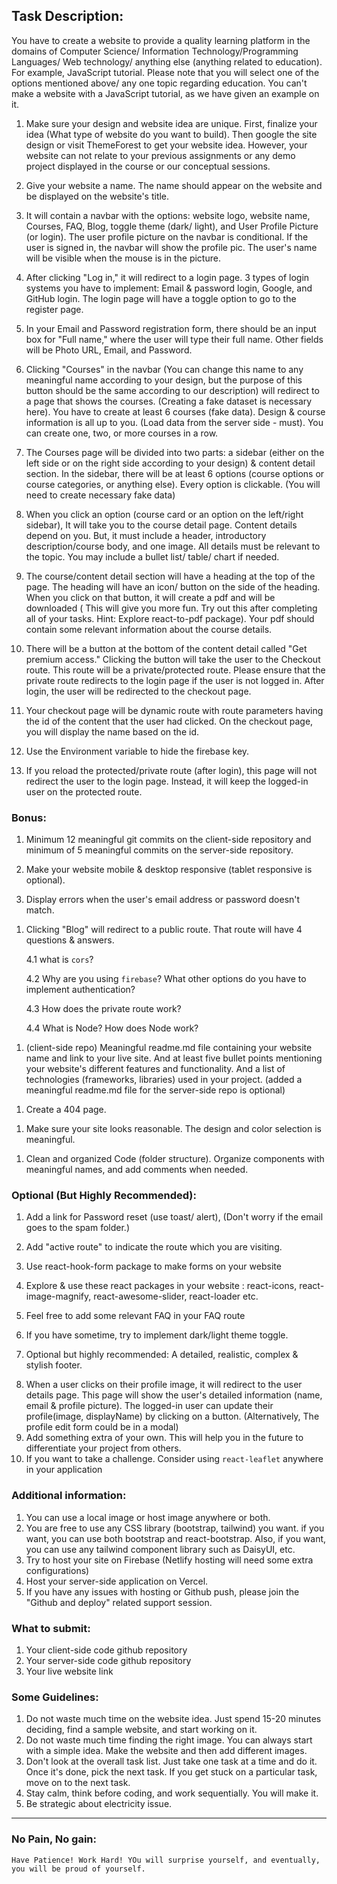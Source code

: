 ## Task Description:

<!-- Done -->

You have to create a website to provide a quality learning platform in the domains of Computer Science/ Information Technology/Programming Languages/ Web technology/ anything else (anything related to education). For example, JavaScript tutorial. Please note that you will select one of the options mentioned above/ any one topic regarding education. You can't make a website with a JavaScript tutorial, as we have given an example on it.

<!-- Done -->

1. Make sure your design and website idea are unique. First, finalize your idea (What type of website do you want to build). Then google the site design or visit ThemeForest to get your website idea. However, your website can not relate to your previous assignments or any demo project displayed in the course or our conceptual sessions.

<!-- Done -->

2. Give your website a name. The name should appear on the website and be displayed on the website's title.

<!-- Done -->

3. It will contain a navbar with the options: website logo, website name, Courses, FAQ, Blog, toggle theme (dark/ light), and User Profile Picture (or login). The user profile picture on the navbar is conditional. If the user is signed in, the navbar will show the profile pic. The user's name will be visible when the mouse is in the picture.

<!-- Done -->

4. After clicking "Log in," it will redirect to a login page. 3 types of login systems you have to implement: Email & password login, Google, and GitHub login. The login page will have a toggle option to go to the register page.

<!-- Done -->

5. In your Email and Password registration form, there should be an input box for "Full name," where the user will type their full name. Other fields will be Photo URL, Email, and Password.

<!--Done -->

6. Clicking "Courses" in the navbar (You can change this name to any meaningful name according to your design, but the purpose of this button should be the same according to our description) will redirect to a page that shows the courses. (Creating a fake dataset is necessary here). You have to create at least 6 courses (fake data). Design & course information is all up to you. (Load data from the server side - must). You can create one, two, or more courses in a row.

<!--Done -->

7. The Courses page will be divided into two parts: a sidebar (either on the left side or on the right side according to your design) & content detail section. In the sidebar, there will be at least 6 options (course options or course categories, or anything else). Every option is clickable. (You will need to create necessary fake data)

<!--Done -->

8. When you click an option (course card or an option on the left/right sidebar), It will take you to the course detail page. Content details depend on you. But, it must include a header, introductory description/course body, and one image. All details must be relevant to the topic. You may include a bullet list/ table/ chart if needed.

<!--#Not Done Yet -->

9. The course/content detail section will have a heading at the top of the page. The heading will have an icon/ button on the side of the heading. When you click on that button, it will create a pdf and will be downloaded ( This will give you more fun. Try out this after completing all of your tasks. Hint: Explore react-to-pdf package). Your pdf should contain some relevant information about the course details.

<!--Done -->

10. There will be a button at the bottom of the content detail called "Get premium access." Clicking the button will take the user to the Checkout route. This route will be a private/protected route. Please ensure that the private route redirects to the login page if the user is not logged in. After login, the user will be redirected to the checkout page.

<!--Done -->

11. Your checkout page will be dynamic route with route parameters having the id of the content that the user had clicked. On the checkout page, you will display the name based on the id.

<!-- Done -->

12. Use the Environment variable to hide the firebase key.

<!--Done -->

13. If you reload the protected/private route (after login), this page will not redirect the user to the login page. Instead, it will keep the logged-in user on the protected route.

### Bonus:

<!--Done -->

1. Minimum 12 meaningful git commits on the client-side repository and minimum of 5 meaningful commits on the server-side repository.

1. Make your website mobile & desktop responsive (tablet responsive is optional).

1. Display errors when the user's email address or password doesn't match.

<!--Done -->

1. Clicking "Blog" will redirect to a public route. That route will have 4 questions & answers.

   4.1 what is `cors`?

   4.2 Why are you using `firebase`? What other options do you have to implement authentication?

   4.3 How does the private route work?

   4.4 What is Node? How does Node work?

<!--Done -->

1. (client-side repo) Meaningful readme.md file containing your website name and link to your live site. And at least five bullet points mentioning your website's different features and functionality. And a list of technologies (frameworks, libraries) used in your project. (added a meaningful readme.md file for the server-side repo is optional)

<!--Done -->

1. Create a 404 page.
<!--Done -->

1. Make sure your site looks reasonable. The design and color selection is meaningful.

<!--Done -->

1. Clean and organized Code (folder structure). Organize components with meaningful names, and add comments when needed.

### Optional (But Highly Recommended):

1. Add a link for Password reset (use toast/ alert), (Don't worry if the email goes to the spam folder.)

<!--Done -->

2. Add "active route" to indicate the route which you are visiting.

3. Use react-hook-form package to make forms on your website

4. Explore & use these react packages in your website : react-icons, react-image-magnify, react-awesome-slider, react-loader etc.
<!--Done -->

5. Feel free to add some relevant FAQ in your FAQ route

6. If you have sometime, try to implement dark/light theme toggle.
<!--Done -->

7. Optional but highly recommended: A detailed, realistic, complex & stylish footer.
<!--Done -->

8. When a user clicks on their profile image, it will redirect to the user details page. This page will show the user's detailed information (name, email & profile picture). The logged-in user can update their profile(image, displayName) by clicking on a button. (Alternatively, The profile edit form could be in a modal)
9. Add something extra of your own. This will help you in the future to differentiate your project from others.
10. If you want to take a challenge. Consider using `react-leaflet` anywhere in your application

### Additional information:

1. You can use a local image or host image anywhere or both.
2. You are free to use any CSS library (bootstrap, tailwind) you want. if you want, you can use both bootstrap and react-bootstrap. Also, if you want, you can use any tailwind component library such as DaisyUI, etc.
3. Try to host your site on Firebase (Netlify hosting will need some extra configurations)
4. Host your server-side application on Vercel.
5. If you have any issues with hosting or Github push, please join the "Github and deploy" related support session.

### What to submit:

1. Your client-side code github repository
2. Your server-side code github repository
3. Your live website link

### Some Guidelines:

1. Do not waste much time on the website idea. Just spend 15-20 minutes deciding, find a sample website, and start working on it.
2. Do not waste much time finding the right image. You can always start with a simple idea. Make the website and then add different images.
3. Don't look at the overall task list. Just take one task at a time and do it. Once it's done, pick the next task. If you get stuck on a particular task, move on to the next task.
4. Stay calm, think before coding, and work sequentially. You will make it.
5. Be strategic about electricity issue.

---

### No Pain, No gain:

`Have Patience! Work Hard! YOu will surprise yourself, and eventually, you will be proud of yourself.`
